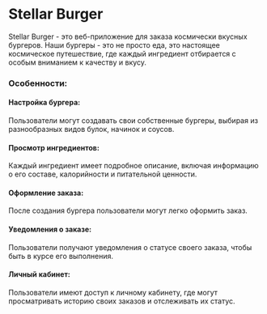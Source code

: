 # Stellar Burger

Stellar Burger - это веб-приложение для заказа космически вкусных бургеров. Наши бургеры - это не просто еда, это настоящее космическое путешествие, где каждый ингредиент отбирается с особым вниманием к качеству и вкусу.

### Особенности:

#### Настройка бургера: 
Пользователи могут создавать свои собственные бургеры, выбирая из разнообразных видов булок, начинок и соусов.

#### Просмотр ингредиентов: 
Каждый ингредиент имеет подробное описание, включая информацию о его составе, калорийности и питательной ценности.

#### Оформление заказа: 
После создания бургера пользователи могут легко оформить заказ.

#### Уведомления о заказе: 
Пользователи получают уведомления о статусе своего заказа, чтобы быть в курсе его выполнения.

#### Личный кабинет: 
Пользователи имеют доступ к личному кабинету, где могут просматривать историю своих заказов и отслеживать их статус.
